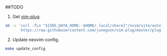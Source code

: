 ##TODO
1. Get [vim-plug](https://github.com/junegunn/vim-plug).
```sh
sh -c 'curl -fLo "${XDG_DATA_HOME:-$HOME/.local/share}"/nvim/site/autoload/plug.vim --create-dirs \
       https://raw.githubusercontent.com/junegunn/vim-plug/master/plug.vim'
```
2. Update neovim config.
```sh
make update_config
```
